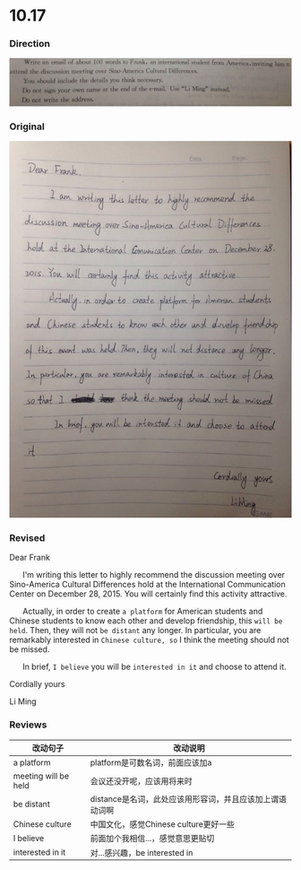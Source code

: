 # 10.17

### Direction

![alttext](/writings/10.17/2.jpg)

### Original

![alttext](/writings/10.17/1.jpg)

### Revised

Dear Frank

&nbsp;&nbsp;&nbsp;&nbsp;&nbsp;&nbsp;I'm writing this letter to highly recommend the discussion meeting over Sino-America Cultural Differences hold at the 
International Communication Center on December 28, 2015. You will certainly find this activity attractive.

&nbsp;&nbsp;&nbsp;&nbsp;&nbsp;&nbsp;Actually, in order to create `a platform` for American students and Chinese students to know each other and develop friendship, this `will be held`. Then, they will not `be distant` any longer. In particular, you are remarkably interested in `Chinese culture, so` I think the meeting should not be missed.

&nbsp;&nbsp;&nbsp;&nbsp;&nbsp;&nbsp;In brief, `I believe` you will be `interested in it` and choose to attend it.

Cordially yours

Li Ming

### Reviews

|改动句子|改动说明|
|---|---|
|a platform|platform是可数名词，前面应该加a|
|meeting will be held|会议还没开呢，应该用将来时|
|be distant|distance是名词，此处应该用形容词，并且应该加上谓语动词啊|
|Chinese culture|中国文化，感觉Chinese culture更好一些|
|I believe|前面加个我相信...，感觉意思更贴切|
|interested in it|对...感兴趣，be interested in|
